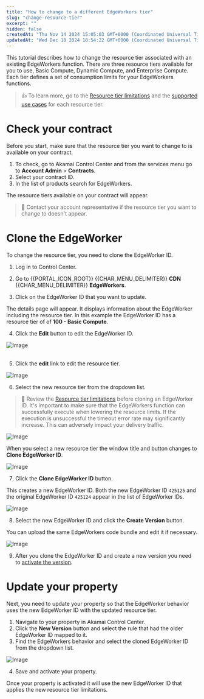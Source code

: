 ```yaml
---
title: "How to change to a different EdgeWorkers tier"
slug: "change-resource-tier"
excerpt: ""
hidden: false
createdAt: "Thu Nov 14 2024 15:05:03 GMT+0000 (Coordinated Universal Time)"
updatedAt: "Wed Dec 18 2024 18:54:22 GMT+0000 (Coordinated Universal Time)"
---
```

This tutorial describes how to change the resource tier associated with an existing EdgeWorkers function. There are three resource tiers available for you to use, Basic Compute, Dynamic Compute, and Enterprise Compute. Each tier  defines a set of consumption limits for your EdgeWorkers functions.

> 👍 To learn more, go to the [Resource tier limitations](resource-tier-limitations.md) and the [supported use cases](select-a-resource-tier.md#use-case-support-by-resource-tier) for each resource tier.

# Check your contract

Before you start, make sure that the resource tier you want to change to is available on your contract.

1. To check, go to Akamai Control Center and from the services menu go to **Account Admin** > **Contracts**. 
2. Select your contract ID.
3. In the list of products search for EdgeWorkers.

The resource tiers available on your contract will appear. 

> 📘 Contact your account representative if the resource tier you want to change to doesn't appear.

# Clone the EdgeWorker

To change the resource tier, you need to clone the EdgeWorker ID. 

1. Log in to Control Center.

2. Go to {{PORTAL_ICON_ROOT}} {{CHAR_MENU_DELIMITER}} **CDN** {{CHAR_MENU_DELIMITER}} **EdgeWorkers**.

3. Click on the EdgeWorker ID that you want to update.

The details page will appear. It displays information about the EdgeWorker including the resource tier. In this example the EdgeWorker ID has a resource tier of of **100 - Basic Compute**.

4. Click the **Edit** button to edit the EdgeWorker ID.

<Frame>
  <img src="https://techdocs.akamai.com/edgeworkers/img/ew-resource-tier-migration-v1.jpg" alt="Image"/>
</Frame>


<br />

<br />

5. Click the **edit** link to edit the resource tier.

<Frame>
  <img src="https://techdocs.akamai.com/edgeworkers/img/ew-rt-migrtion2-v1.jpg" alt="Image"/>
</Frame>


6. Select the new resource tier from the dropdown list.

> 📘 Review the [Resource tier limitations](resource-tier-limitations.md) before cloning an EdgeWorker ID. It's important to make sure that the EdgeWorkers function can successfully execute when lowering the resource limits. If the execution is unsuccessful the timeout error rate may significantly increase. This can adversely impact your delivery traffic.

<Frame>
  <img src="https://techdocs.akamai.com/edgeworkers/img/ew-rtMigration3-v1.jpg" alt="Image"/>
</Frame>


When you select a new resource tier the window title and button changes to **Clone EdgeWorker ID**.

<Frame>
  <img src="https://techdocs.akamai.com/edgeworkers/img/ew-rtMigration4-v1.jpg" alt="Image"/>
</Frame>


7. Click the **Clone EdgeWorker ID** button.

This creates a new EdgeWorker ID. Both the new EdgeWorker ID `425125` and the original EdgeWorker ID `425124` appear in the list of EdgeWorker IDs.

<Frame>
  <img src="https://techdocs.akamai.com/edgeworkers/img/ew-rtMigration5-v1.jpg" alt="Image"/>
</Frame>


8. Select the new EdgeWorker ID and click the **Create Version** button. 

You can upload the same EdgeWorkers code bundle and edit it if necessary.

<Frame>
  <img src="https://techdocs.akamai.com/edgeworkers/img/ew-rtMigration6-v1.jpg" alt="Image"/>
</Frame>


9. After you clone the EdgeWorker ID and create a new version you need to [activate the version](manage-edgeworkers.md#activate-an-edgeworker-version). 

# Update your property

Next, you need to update your property so that the EdgeWorker behavior uses the new EdgeWorker ID with the updated resource tier.

1. Navigate to your property in ​Akamai Control Center​.
2. Click the **New Version** button and select the rule that had the older EdgeWorker ID mapped to it.
3. Find the EdgeWorkers behavior and select the cloned EdgeWorker ID from the dropdown list.

<Frame>
  <img src="https://techdocs.akamai.com/edgeworkers/img/ew-rtMigration8-v1.jpg" alt="Image"/>
</Frame>


4. Save and activate your property.

Once your property is activated it will use the new EdgeWorker ID that applies the new resource tier limitations.
